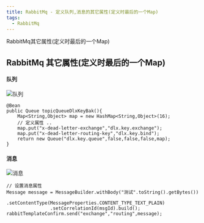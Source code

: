 ```yaml
---
title: RabbitMq - 定义队列,消息的其它属性(定义时最后的一个Map)
tags:
  - RabbitMq
---
```


RabbitMq其它属性(定义时最后的一个Map)

## RabbitMq 其它属性(定义时最后的一个Map)

#### 队列

![队列](http://image.tupelo.top/queue.png)

<!-- more -->

```
@Bean
public Queue topicQueueDlxKeyBak(){
    Map<String,Object> map = new HashMap<String,Object>(16);
    // 定义属性 ..
    map.put("x-dead-letter-exchange","dlx.key.exchange");
    map.put("x-dead-letter-routing-key","dlx.key.bind");
    return new Queue("dlx.key.queue",false,false,false,map);
}
```

#### 消息

![消息](http://image.tupelo.top/rabbitMessage.png)


```
// 设置消息属性
Message message = MessageBuilder.withBody("测试".toString().getBytes())
                .setContentType(MessageProperties.CONTENT_TYPE_TEXT_PLAIN)
                .setCorrelationId(msgId).build();
rabbitTemplateConfirm.send("exchange","routing",message);
```






